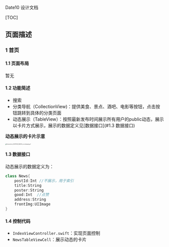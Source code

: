 Date10 设计文档

[TOC]



## 页面描述

### 1 首页

#### 1.1 页面布局

暂无

#### 1.2 功能简述

- 搜索
- 分类导航（CollectionView)：提供美食、景点、酒吧、电影等按钮，点击按钮跳转到具体的分类页面
- 动态展示（TableView）：按照最新发布时间展示所有用户的public动态，展示以卡片方式展示，展示的数据定义见[数据接口](#1.3 数据接口)



**动态展示的卡片示意**

<img src="D:\github\Date10\design.assets\Screenshot_20210125_164051_com.dianping.v1.jpg" alt="Screenshot_20210125_164051_com.dianping.v1" style="zoom: 25%;" />

#### 1.3 数据接口

动态展示的数据定义为：

```swift
class News{
    postId:Int //不展示，用于索引
    title:String
    poster:String
    good:Int  //点赞
    address:String
    frontImg:UIImage
}
```



#### 1.4 控制代码

- `IndexViewController.swift`：实现页面控制
- `NewsTableViewCell`：展示动态的卡片

